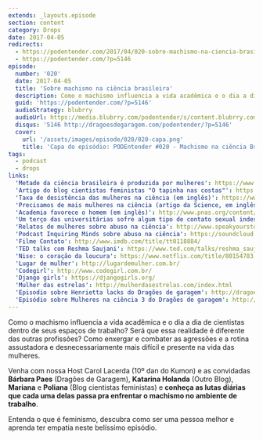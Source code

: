 ```yaml
---
extends: _layouts.episode
section: content
category: Drops
date: 2017-04-05
redirects:
  - https://podentender.com/2017/04/020-sobre-machismo-na-ciencia-brasileira.html
  - https://podentender.com/?p=5146
episode:
  number: '020'
  date: 2017-04-05
  title: 'Sobre machismo na ciência brasileira'
  description: Como o machismo influencia a vida acadêmica e o dia a dia de cientistas dentro de seus espaços de trabalho? Será que essa realidade é diferente das outras profissões?  Como enxergar e combater as agressões e a rotina assustadora e desnecessariamente mais difícil e presente na vida das mulheres.
  guid: 'https://podentender.com/?p=5146'
  audioStrategy: blubrry
  audioUrl: https://media.blubrry.com/podentender/s/content.blubrry.com/podentender/PODEntender_020_machismo_na_ciencia_brasileira.mp3
  disqus: '5146 http://dragoesdegaragem.com/podentender/?p=5146'
  cover:
    url: '/assets/images/episode/020/020-capa.png'
    title: 'Capa do episódio: PODEntender #020 - Machismo na ciência Brasileira'
tags:
  - podcast
  - drops
links:
  'Metade da ciência brasileira é produzida por mulheres': https://www.forbes.com/sites/shannonsims/2017/03/08/surprising-new-study-brazil-now-a-global-leader-in-gender-equality-in-science/#6902600f6f44
  'Artigo do blog cientistas feministas "O tapinha nas costas"': https://cientistasfeministas.wordpress.com/2017/01/20/a-academia-e-o-tapinha-nas-costas/
  'Taxa de desistência das mulheres na ciência (em inglês)': https://www.ncbi.nlm.nih.gov/pmc/articles/PMC2247379/
  'Precisamos de mais mulheres na ciência (artigo da Science, em inglês)': http://www.sciencemag.org/careers/2016/05/we-need-do-more-women-science
  'Academia favorece o homem (em inglês)': http://www.pnas.org/content/109/41/16474.full.pd
  'Um terço das universitárias sofre algum tipo de contato sexual indesejado (em inglês)': https://www.nytimes.com/2015/09/22/us/a-third-of-college-women-experience-unwanted-sexual-contact-study-finds.html?_r=1
  'Relatos de mulheres sobre abuso na ciência': http://www.speakyourstory.net/stories
  'Podcast Inquiring Minds sobre abuso na ciência': https://soundcloud.com/inquiringminds/149-sarah-ballard-jackie-speier-the-appalling-reality-of-harassment-in-science
  'Filme Contato': http://www.imdb.com/title/tt0118884/
  'TED talks com Reshma Saujani': https://www.ted.com/talks/reshma_saujani_teach_girls_bravery_not_perfection
  'Nise: o coração da loucura': https://www.netflix.com/title/80154783
  'Lugar de mulher': http://lugardemulher.com.br/
  'Codegirl': http://www.codegirl.com.br/
  'Django girls': https://djangogirls.org/
  'Mulher das estrelas': http://mulherdasestrelas.com/index.html
  'Episodio sobre Henrietta lacks do Dragões de garagem': http://dragoesdegaragem.com/podcast/dragoes-de-garagem-101-henrietta-lacks-e-hela/
  'Episódio sobre Mulheres na ciência 3 do Dragões de garagem': http://dragoesdegaragem.com/podcast/dragoes-de-garagem-99-mulheres-na-ciencia-3/
---
```


Como o machismo influencia a vida acadêmica e o dia a dia de cientistas dentro de seus espaços de trabalho?
Será que essa realidade é diferente das outras profissões? Como enxergar e combater as agressões e
a rotina assustadora e desnecessariamente mais difícil e presente na vida das mulheres.

Venha com nossa Host Carol Lacerda (10º dan do Kumon) e as convidadas **Bárbara Paes** (Dragões de Garagem),
**Katarina Holanda** (Outro Blog), **Mariana** e **Poliana** (Blog cientistas feministas)
e **conheça as lutas diárias que cada uma delas passa pra enfrentar o machismo no ambiente de trabalho**.

Entenda o que é feminismo, descubra como ser uma pessoa melhor e aprenda ter empatia neste belíssimo episódio.
